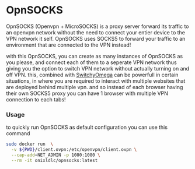 # OpnSOCKS
OpnSOCKS (Openvpn + MicroSOCKS) is a proxy server forward its traffic to an openvpn network without the need to connect your entier device to the VPN network it self. OpnSOCKS uses SOCKS5 to forward your traffic to an environment that are connected to the VPN instead! 

with this OpnSOCKS, you can create as many instances of OpnSOCKS as you please, and connect each of them to a seperate VPN network thus giving you the option to switch VPN network without actually turning on and off VPN. this, combined with [SwitchyOmega](https://github.com/FelisCatus/SwitchyOmega) can be powerfull in certain situations, in where you are required to interact with multiple websites that are deployed behind multiple vpn. and so instead of each browser having their own SOCKS5 proxy you can have 1 browser with multiple VPN connection to each tabs!

### Usage
to quickly run OpnSOCKS as default configuration you can use this command
```sh
sudo docker run  \
  -v ${PWD}/client.ovpn:/etc/openvpn/client.ovpn \
  --cap-add=NET_ADMIN -p 1080:1080 \
  --rm -it onixldlc/opnsocks:latest
```
